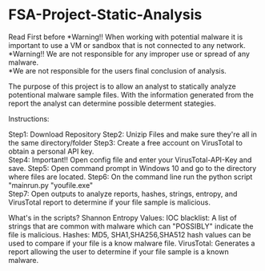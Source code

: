 # FSA-Project-Static-Analysis


Read First before
*Warning!!  When working with potential malware it is important to use a VM or sandbox that is not connected to any network. 
*Warning!! We are not responsible for any improper use or spread of any malware.  
*We are not responsible for the users final conclusion of analysis.


The purpose of this project is to allow an analyst to statically analyze potentional malware sample files.  With the information generated from the report the analyst can determine possible determent stategies.

Instructions:

Step1:  Download Repository
Step2:  Unizip Files and make sure they're all in the same directory/folder
Step3:  Create a free account on VirusTotal to obtain a personal API key.  
Step4:  Important!! Open config file and enter your VirusTotal-API-Key and save.
Step5:  Open command prompt in Windows 10 and go to the directory where files are located.
Step6:  On the command line run the python script "mainrun.py "youfile.exe"  
Step7:  Open outputs to analyze reports, hashes, strings, entropy, and  VirusTotal report to determine if your file sample is malicious. 

What's in the scripts?
Shannon Entropy Values:
IOC blacklist:  A list of strings that are common with malware which can "POSSIBLY" indicate the file is malicious. 
Hashes:  MD5, SHA1,SHA256,SHA512  hash values can be used to compare if your file is a know malware file.
VirusTotal: Generates a report allowing the user to determine if your file sample is a known malware.



